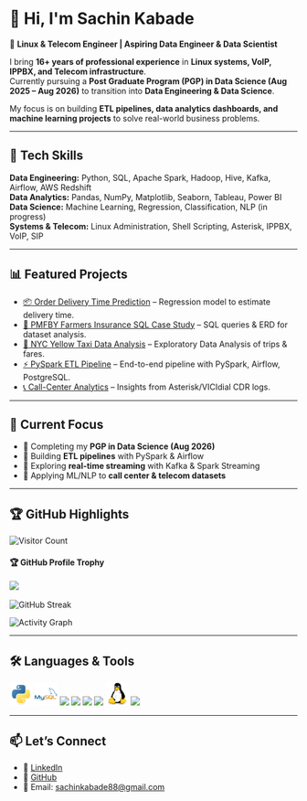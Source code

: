 # 👋 Hi, I'm Sachin Kabade  

🚀 **Linux & Telecom Engineer | Aspiring Data Engineer & Data Scientist**  

I bring **16+ years of professional experience** in **Linux systems, VoIP, IPPBX, and Telecom infrastructure**.  
Currently pursuing a **Post Graduate Program (PGP) in Data Science (Aug 2025 – Aug 2026)** to transition into **Data Engineering & Data Science**.  

My focus is on building **ETL pipelines, data analytics dashboards, and machine learning projects** to solve real-world business problems.  

---

## 🔧 Tech Skills  

**Data Engineering:** Python, SQL, Apache Spark, Hadoop, Hive, Kafka, Airflow, AWS Redshift  
**Data Analytics:** Pandas, NumPy, Matplotlib, Seaborn, Tableau, Power BI  
**Data Science:** Machine Learning, Regression, Classification, NLP (in progress)  
**Systems & Telecom:** Linux Administration, Shell Scripting, Asterisk, IPPBX, VoIP, SIP  

---

## 📊 Featured Projects  

- [📦 Order Delivery Time Prediction](https://github.com/sachink88/order-delivery-time-prediction) – Regression model to estimate delivery time.  
- [🌾 PMFBY Farmers Insurance SQL Case Study](https://github.com/sachink88/pmfby-sql-case-study) – SQL queries & ERD for dataset analysis.  
- [🚖 NYC Yellow Taxi Data Analysis](https://github.com/sachink88/nyc-taxi-analysis) – Exploratory Data Analysis of trips & fares.  
- [⚡ PySpark ETL Pipeline](https://github.com/sachink88/pyspark-etl-pipeline) – End-to-end pipeline with PySpark, Airflow, PostgreSQL.  
- [📞 Call-Center Analytics](https://github.com/sachink88/call-center-analytics) – Insights from Asterisk/VICIdial CDR logs.  

---

## 🎯 Current Focus  

- 📌 Completing my **PGP in Data Science (Aug 2026)**  
- 📌 Building **ETL pipelines** with PySpark & Airflow  
- 📌 Exploring **real-time streaming** with Kafka & Spark Streaming  
- 📌 Applying ML/NLP to **call center & telecom datasets**  

---

## 🏆 GitHub Highlights  

![Visitor Count](https://profile-counter.glitch.me/sachink88/count.svg)  

<div>
  <h4>🏆 GitHub Profile Trophy</h4>
  <a href="https://github.com/ryo-ma/github-profile-trophy">
    <img src="https://github-profile-trophy.vercel.app/?username=sachink88&column=7&theme=onedark"/>
  </a>
</div>

![GitHub Streak](https://github-readme-streak-stats.herokuapp.com/?user=sachink88&theme=dark&hide_border=true)  

![Activity Graph](https://github-readme-activity-graph.vercel.app/graph?username=sachink88&theme=react-dark&area=true)  

---

## 🛠️ Languages & Tools  

<p align="left">
  <img src="https://raw.githubusercontent.com/devicons/devicon/master/icons/python/python-original.svg" width="40"/> 
  <img src="https://raw.githubusercontent.com/devicons/devicon/master/icons/mysql/mysql-original-wordmark.svg" width="40"/> 
  <img src="https://www.vectorlogo.zone/logos/apache_spark/apache_spark-ar21.svg" width="80"/> 
  <img src="https://www.vectorlogo.zone/logos/apache_kafka/apache_kafka-icon.svg" width="40"/> 
  <img src="https://www.vectorlogo.zone/logos/apache_airflow/apache_airflow-icon.svg" width="40"/> 
  <img src="https://www.vectorlogo.zone/logos/amazon_redshift/amazon_redshift-icon.svg" width="40"/> 
  <img src="https://raw.githubusercontent.com/devicons/devicon/master/icons/linux/linux-original.svg" width="40"/> 
  <img src="https://www.vectorlogo.zone/logos/asterisk/asterisk-icon.svg" width="40"/> 
</p>  

---

## 📫 Let’s Connect  

- 💼 [LinkedIn](https://linkedin.com/in/sachinkabadede309)  
- 🐙 [GitHub](https://github.com/sachink88)  
- 📧 Email: sachinkabade88@gmail.com  
